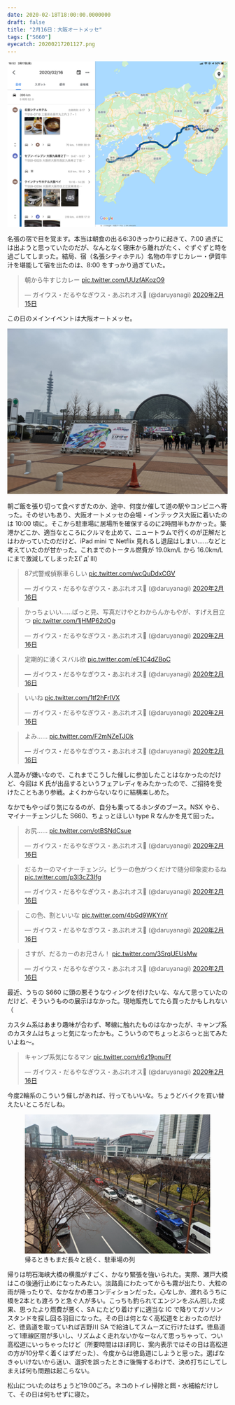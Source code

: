 ```yaml
---
date: 2020-02-18T18:00:00.0000000
draft: false
title: "2月16日：大阪オートメッセ"
tags: ["S660"]
eyecatch: 20200217201127.png
---
```

<p><span itemscope itemtype="http://schema.org/Photograph"><img src="20200217195231.png" alt="f:id:daruyanagi:20200217195231p:plain" title="f:id:daruyanagi:20200217195231p:plain" class="hatena-fotolife" itemprop="image"></span></p><p>名張の宿で目を覚ます。本当は朝食の出る6:30きっかりに起きて、7:00 過ぎには出ようと思っていたのだが、なんとなく寝床から離れがたく、ぐずぐずと時を過ごしてしまった。結局、宿（名張シティホテル）名物の牛すじカレー・伊賀牛汁を堪能して宿を出たのは、8:00 をすっかり過ぎていた。</p><p><blockquote class="twitter-tweet" data-lang="ja"><p lang="ja" dir="ltr">朝から牛すじカレー <a href="https://t.co/UUzfAKozO9">pic.twitter.com/UUzfAKozO9</a></p>&mdash; ガイウス・だるやなぎウス・あぶれオス🍊 (@daruyanagi) <a href="https://twitter.com/daruyanagi/status/1228811835723284481?ref_src=twsrc%5Etfw">2020年2月15日</a></blockquote><script async src="https://platform.twitter.com/widgets.js" charset="utf-8"></script></p><p>この日のメインイベントは大阪オートメッセ。</p><p><span itemscope itemtype="http://schema.org/Photograph"><img src="20200217201127.png" alt="f:id:daruyanagi:20200217201127p:plain" title="f:id:daruyanagi:20200217201127p:plain" class="hatena-fotolife" itemprop="image"></span></p><p>朝ご飯を張り切って食べすぎたのか、途中、何度か催して道の駅やコンビニへ寄った。そのせいもあり、大阪オートメッセの会場・インテックス大阪に着いたのは 10:00 頃に。そこから駐車場に居場所を確保するのに2時間半もかかった。築港かどこか、適当なところにクルマを止めて、ニュートラムで行くのが正解だとはわかっていたのだけど、iPad mini で Netflix 見れるし退屈はしまい……などと考えていたのが甘かった。これまでのトータル燃費が 19.0km/L から 16.0km/L にまで激減してしまったΣ(ﾟдﾟlll)</p><p><blockquote class="twitter-tweet" data-lang="ja"><p lang="ja" dir="ltr">87式警戒偵察車らしい <a href="https://t.co/wcQuDdxCGV">pic.twitter.com/wcQuDdxCGV</a></p>&mdash; ガイウス・だるやなぎウス・あぶれオス🍊 (@daruyanagi) <a href="https://twitter.com/daruyanagi/status/1228883230981361664?ref_src=twsrc%5Etfw">2020年2月16日</a></blockquote><script async src="https://platform.twitter.com/widgets.js" charset="utf-8"></script></p><p><blockquote class="twitter-tweet" data-lang="ja"><p lang="ja" dir="ltr">かっちょいい……ぱっと見、写真だけやとわからんかもやが、すげえ目立つ <a href="https://t.co/1jHMP62dOg">pic.twitter.com/1jHMP62dOg</a></p>&mdash; ガイウス・だるやなぎウス・あぶれオス🍊 (@daruyanagi) <a href="https://twitter.com/daruyanagi/status/1228889760816488449?ref_src=twsrc%5Etfw">2020年2月16日</a></blockquote><script async src="https://platform.twitter.com/widgets.js" charset="utf-8"></script></p><p><blockquote class="twitter-tweet" data-lang="ja"><p lang="ja" dir="ltr">定期的に湧くスバル欲 <a href="https://t.co/eE1C4dZBoC">pic.twitter.com/eE1C4dZBoC</a></p>&mdash; ガイウス・だるやなぎウス・あぶれオス🍊 (@daruyanagi) <a href="https://twitter.com/daruyanagi/status/1228889850264182785?ref_src=twsrc%5Etfw">2020年2月16日</a></blockquote><script async src="https://platform.twitter.com/widgets.js" charset="utf-8"></script></p><p><blockquote class="twitter-tweet" data-lang="ja"><p lang="ja" dir="ltr">いいね <a href="https://t.co/1tf2hFrIVX">pic.twitter.com/1tf2hFrIVX</a></p>&mdash; ガイウス・だるやなぎウス・あぶれオス🍊 (@daruyanagi) <a href="https://twitter.com/daruyanagi/status/1228903288495435777?ref_src=twsrc%5Etfw">2020年2月16日</a></blockquote><script async src="https://platform.twitter.com/widgets.js" charset="utf-8"></script></p><p><blockquote class="twitter-tweet" data-lang="ja"><p lang="ja" dir="ltr">よみ…… <a href="https://t.co/F2mNZeTJOk">pic.twitter.com/F2mNZeTJOk</a></p>&mdash; ガイウス・だるやなぎウス・あぶれオス🍊 (@daruyanagi) <a href="https://twitter.com/daruyanagi/status/1228893723263557632?ref_src=twsrc%5Etfw">2020年2月16日</a></blockquote><script async src="https://platform.twitter.com/widgets.js" charset="utf-8"></script></p><p>人混みが嫌いなので、これまでこうした催しに参加したことはなかったのだけど、今回は K 氏が出品するというフェアレディをみたかったので、ご招待を受けたこともあり参戦。よくわからないなりに結構楽しめた。</p><p>なかでもやっぱり気になるのが、自分も乗ってるホンダのブース。NSX やら、マイナーチェンジした S660、ちょっとほしい type R なんかを見て回った。</p><p><blockquote class="twitter-tweet" data-lang="ja"><p lang="ja" dir="ltr">お尻…… <a href="https://t.co/otBSNdCsue">pic.twitter.com/otBSNdCsue</a></p>&mdash; ガイウス・だるやなぎウス・あぶれオス🍊 (@daruyanagi) <a href="https://twitter.com/daruyanagi/status/1228893044876775424?ref_src=twsrc%5Etfw">2020年2月16日</a></blockquote><script async src="https://platform.twitter.com/widgets.js" charset="utf-8"></script></p><p><blockquote class="twitter-tweet" data-lang="ja"><p lang="ja" dir="ltr">だるカーのマイナーチェンジ。ピラーの色がつくだけで随分印象変わるね <a href="https://t.co/p3l3cZ3Ifg">pic.twitter.com/p3l3cZ3Ifg</a></p>&mdash; ガイウス・だるやなぎウス・あぶれオス🍊 (@daruyanagi) <a href="https://twitter.com/daruyanagi/status/1228893216277024769?ref_src=twsrc%5Etfw">2020年2月16日</a></blockquote><script async src="https://platform.twitter.com/widgets.js" charset="utf-8"></script></p><p><blockquote class="twitter-tweet" data-lang="ja"><p lang="ja" dir="ltr">この色、割といいな <a href="https://t.co/4bGd9WKYnY">pic.twitter.com/4bGd9WKYnY</a></p>&mdash; ガイウス・だるやなぎウス・あぶれオス🍊 (@daruyanagi) <a href="https://twitter.com/daruyanagi/status/1228893342160699392?ref_src=twsrc%5Etfw">2020年2月16日</a></blockquote><script async src="https://platform.twitter.com/widgets.js" charset="utf-8"></script></p><p><blockquote class="twitter-tweet" data-lang="ja"><p lang="ja" dir="ltr">さすが、だるカーのお兄さん！ <a href="https://t.co/3SrqUEUsMw">pic.twitter.com/3SrqUEUsMw</a></p>&mdash; ガイウス・だるやなぎウス・あぶれオス🍊 (@daruyanagi) <a href="https://twitter.com/daruyanagi/status/1228897673194786816?ref_src=twsrc%5Etfw">2020年2月16日</a></blockquote><script async src="https://platform.twitter.com/widgets.js" charset="utf-8"></script></p><p>最近、うちの S660 に頭の悪そうなウィングを付けたいな、なんて思っていたのだけど、そういうものの展示はなかった。現地販売してたら買ったかもしれない（</p><p>カスタム系はあまり趣味が合わず、琴線に触れたものはなかったが、キャンプ系のカスタムはちょっと気になったかも。こういうのでちょっとぶらっと出てみたいよね～。</p><p><blockquote class="twitter-tweet" data-lang="ja"><p lang="ja" dir="ltr">キャンプ系気になるマン <a href="https://t.co/r6z19pnuFf">pic.twitter.com/r6z19pnuFf</a></p>&mdash; ガイウス・だるやなぎウス・あぶれオス🍊 (@daruyanagi) <a href="https://twitter.com/daruyanagi/status/1228898611259273216?ref_src=twsrc%5Etfw">2020年2月16日</a></blockquote><script async src="https://platform.twitter.com/widgets.js" charset="utf-8"></script></p><p>今度2輪系のこういう催しがあれば、行ってもいいな。ちょうどバイクを買い替えたいところだしね。</p><p><figure class="figure-image figure-image-fotolife" title="帰るときもまだ長々と続く、駐車場の列"><span itemscope itemtype="http://schema.org/Photograph"><img src="20200217201300.png" alt="f:id:daruyanagi:20200217201300p:plain" title="f:id:daruyanagi:20200217201300p:plain" class="hatena-fotolife" itemprop="image"></span><figcaption>帰るときもまだ長々と続く、駐車場の列</figcaption></figure></p><p>帰りは明石海峡大橋の横風がすごく、かなり緊張を強いられた。実際、瀬戸大橋はこの後通行止めになったみたい。淡路島にわたってからも霧が出たり、大粒の雨が降ったりで、なかなかの悪コンディションだった。心なしか、渡れるうちに橋を2本とも渡ろうと急ぐ人が多い。こっちも釣られてエンジンをぶん回した成果、思ったより燃費が悪く、SA にたどり着けずに適当な IC で降りてガソリンスタンドを探し回る羽目になった。その日は何となく高松道をとおったのだけど、徳島道を取っていれば吉野川 SA で給油してスムーズに行けたはず。徳島道って1車線区間が多いし、リズムよく走れないかなーなんて思っちゃって、つい高松道にいっちゃったけど（所要時間はほぼ同じ、案内表示ではその日は高松道の方が10分早く着くはずだった）、今度からは徳島道にしようと思った。選ばなきゃいけないから迷い、選択を誤ったときに後悔するわけで、決め打ちにしてしまえば何も問題は起こらない。</p><p>松山についたのはちょうど19:00ごろ。ネコのトイレ掃除と餌・水補給だけして、その日は何もせずに寝た。</p>

